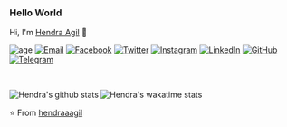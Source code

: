 ### Hello World

Hi, I'm [Hendra Agil](https://hendraaagil.github.io) 👋

![age](https://img.shields.io/badge/age-17-blue)
<a href="mailto:hendraaagil@gmail.com" target="_blank"><img src="https://img.shields.io/badge/-Gmail-c14438?style=flat-square&logo=Gmail&logoColor=white" alt="Email"></a>
<a href="https://facebook.com/hendraaagil" target="_blank"><img src="https://img.shields.io/badge/-Facebook-1877f2?style=flat-square&logo=facebook&logoColor=white" alt="Facebook"></a>
<a href="https://twitter.com/hendraaagil" target="_blank"><img src="https://img.shields.io/badge/-Twitter-1ca0f1?style=flat-square&labelColor=1ca0f1&logo=twitter&logoColor=white" alt="Twitter"></a>
<a href="https://instagram.com/hendraaagil" target="_blank"><img src="https://img.shields.io/badge/-Instagram-e4405f?style=flat-square&logo=instagram&logoColor=white" alt="Instagram"></a>
<a href="https://linkedin.com/in/hendraaagil" target="_blank"><img src="https://img.shields.io/badge/LinkedIn-%230077B5.svg?&style=flat-square&logo=linkedin&logoColor=white" alt="LinkedIn"></a>
<a href="https://github.com/hendraaagil" target="_blank"><img src="https://img.shields.io/badge/-GitHub-181717?style=flat-square&logo=github" alt="GitHub"></a>
<a href="https://t.me/hendraaagil" target="_blank"><img src="https://img.shields.io/badge/-Telegram-2ca5e0?style=flat-square&logo=telegram" alt="Telegram"></a>

<br />

![Hendra's github stats](https://github-readme-stats.vercel.app/api?username=hendraaagil&theme=react&show_icons=true)
![Hendra's wakatime stats](https://github-readme-stats.vercel.app/api/wakatime?username=hendraaagil&theme=react)

⭐️ From [hendraaagil](https://github.com/hendraaagil)
